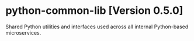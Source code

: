 # python-common-lib [Version 0.5.0]
Shared Python utilities and interfaces used across all internal Python-based microservices.
